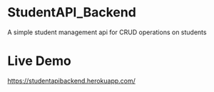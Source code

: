 # StudentAPI_Backend

A simple student management api for CRUD operations on students

# Live Demo
https://studentapibackend.herokuapp.com/
